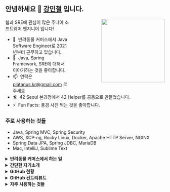 ## 안녕하세요 👋 [강민철](https://platanus.me) 입니다.

<img align="right" style="margin-left: 100px" src="https://media.giphy.com/media/l5VXVpoyXFBZvyeWXl/giphy.gif" width="200" />

웹과 SRE에 관심이 많은 주니어 소프트웨어 엔지니어 입니다!

- :office: &nbsp;반려동물 커머스에서 Java Software Engineer로 2021년부터 근무하고 있습니다.
- :speech_balloon: &nbsp;Java, Spring Framework, SRE에 대해서 이야기하는 것을 좋아합니다.
- :mailbox: &nbsp;연락은 platanus.kr@gmail.com 로 주세요
- :surfer: &nbsp;42 Seoul 본과정에서 42 Helper를 공동으로 만들었습니다.
- :zap: &nbsp;Fun Facts: 풍경 사진 찍는 것을 좋아합니다.

### 주로 사용하는 것들

- Java, Spring MVC,  Spring Security
- AWS, XCP-ng, Rocky Linux, Docker, Apache HTTP Server, NGINX
- Spring Data JPA, Spring JDBC, MariaDB
- Mac, IntelliJ, Sublime Text



<details>	
  <summary><b>반려동물 커머스에서 하는 일</b></summary>

  <br />
  
  - 상품 전시, 구성, 속성에 대해서 개발하고 있습니다.
  - 배송, 권역 관련하여 외부 E-Commerce와 연동하는 일을 합니다.

</details>



<details>	
  <summary><b>간단한 자기소개</b></summary>

  <br />
  
  ```
  만나서 반갑습니다. 저는 한국방송통신대학교에서 컴퓨터과학을 전공하고 42 Seoul 본과정을 거쳤습니다.
  2021년 부터는 반려동물 커머스에서 개발자로 근무하고 있습니다. 주로 Java와 Spring Framework 생태계를 누비고 있습니다.
  과거 시스템 엔지니어 경험이 있어 Linux를 좋아하고 SRE 분야도 관심이 많습니다. 사진을 좋아하고 찍으러 많이 다닙니다
  ```

</details>


<details>	
  <summary><b>GitHub 현황</b></summary>

  <br />
  <img height="180em" src="https://github-readme-stats.vercel.app/api?username=platanus-kr&show_icons=true&hide_border=true&&count_private=true&include_all_commits=true&theme=vue" />

</details>

<details>	
  <summary><b>GitHub 컨트리뷰트</b></summary>

  <br />
  <img height="180em" src="https://github-readme-streak-stats.herokuapp.com?user=platanus-kr&theme=vue&locale=ko&date_format=%5BY.%5Dn.j&hide_border=true" />
</details>

<details>	
  <summary><b>자주 사용하는 것들</b></summary>
  <br />
  <ul>
    <li><b>언어와 생태계</b> : Java, Spring Framework, Spring Boot, Spring Security, Spring Data JDBC, JPA</li>
    <li><b>인프라</b> : XCP-ng, Rocky Linux, Docker, Apache HTTP Server, NGINX</li>
    <li><b>영속화 및 저장소</b> : MyBatis, JPA, MariaDB, mdadm, LVM</li>
    <li><b>개발툴</b> : Mac, IntelliJ, Sublime Text</li>
    <li><b>그 외</b> : joplin, notion, Microsoft To do, GoodNotes..</li>
  </ul>
</details>
